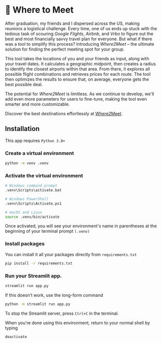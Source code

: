 # 📍 Where to Meet

After graduation, my friends and I dispersed across the US, making reunions a logistical challenge. Every time, one of us ends up stuck with the tedious task of scouring _Google Flights_, _Airbnb_, and _Vrbo_ to figure out the best and most financially savvy travel plan for everyone. But what if there was a tool to simplify this process? Introducing _Where2Meet_ – the ultimate solution for finding the perfect meeting spot for your group.

This tool takes the locations of you and your friends as input, along with your travel dates. It calculates a geographic midpoint, then creates a radius to identify the closest airports within that area. From there, it explores all possible flight combinations and retrieves prices for each route. The tool then optimizes the results to ensure that, on average, everyone gets the best possible deal.

The potential for _Where2Meet_ is limitless. As we continue to develop, we'll add even more parameters for users to fine-tune, making the tool even smarter and more customizable.

Discover the best destinations effortlessly at [Where2Meet](https://where2meet.streamlit.app/).

## Installation

This app requires `Python 3.8+`

### Create a virtual environment

```sh
python -m venv .venv
```

### Activate the virtual environment

```sh
# Windows command prompt
.venv\Scripts\activate.bat

# Windows PowerShell
.venv\Scripts\Activate.ps1

# macOS and Linux
source .venv/bin/activate
```

Once activated, you will see your environment's name in parentheses at the beginning of your terminal prompt `(.venv)`

### Install packages

You can install it all your packages directly from `requirements.txt`

```sh
pip install -r requirements.txt
```

### Run your Streamlit app.

```sh
streamlit run app.py
```

If this doesn't work, use the long-form command

```sh
python -m streamlit run app.py
```

To stop the Streamlit server, press `Ctrl+C` in the terminal.

When you're done using this environment, return to your normal shell by typing

```sh
deactivate
```
